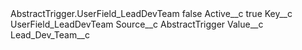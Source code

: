 <?xml version="1.0" encoding="UTF-8"?>
<CustomMetadata xmlns="http://soap.sforce.com/2006/04/metadata" xmlns:xsi="http://www.w3.org/2001/XMLSchema-instance" xmlns:xsd="http://www.w3.org/2001/XMLSchema">
    <label>AbstractTrigger.UserField_LeadDevTeam</label>
    <protected>false</protected>
    <values>
        <field>Active__c</field>
        <value xsi:type="xsd:boolean">true</value>
    </values>
    <values>
        <field>Key__c</field>
        <value xsi:type="xsd:string">UserField_LeadDevTeam</value>
    </values>
    <values>
        <field>Source__c</field>
        <value xsi:type="xsd:string">AbstractTrigger</value>
    </values>
    <values>
        <field>Value__c</field>
        <value xsi:type="xsd:string">Lead_Dev_Team__c</value>
    </values>
</CustomMetadata>
